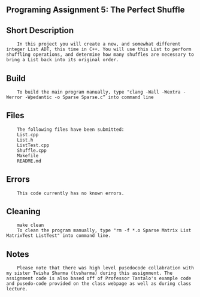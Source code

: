 ## Programing Assignment 5: The Perfect Shuffle 

## Short Description
        In this project you will create a new, and somewhat different integer List ADT, this time in C++. You will use this List to perform shuffling operations, and determine how many shuffles are necessary to bring a List back into its original order.

## Build 
        To build the main program manually, type "clang -Wall -Wextra -Werror -Wpedantic -o Sparse Sparse.c” into command line

## Files
        The following files have been submitted:
        List.cpp
        List.h
        ListTest.cpp
        Shuffle.cpp
        Makefile
        README.md

## Errors
        This code currently has no known errors.

## Cleaning
        make clean
        To clean the program manually, type "rm -f *.o Sparse Matrix List MatrixTest ListTest" into command line. 

## Notes
        Please note that there was high level pusedocode collabration with my sister Twisha Sharma (tvsharma) during this assignment. The assignment code is also based off of Professor Tantalo's example code and pusedo-code provided on the class webpage as well as during class lecture.
